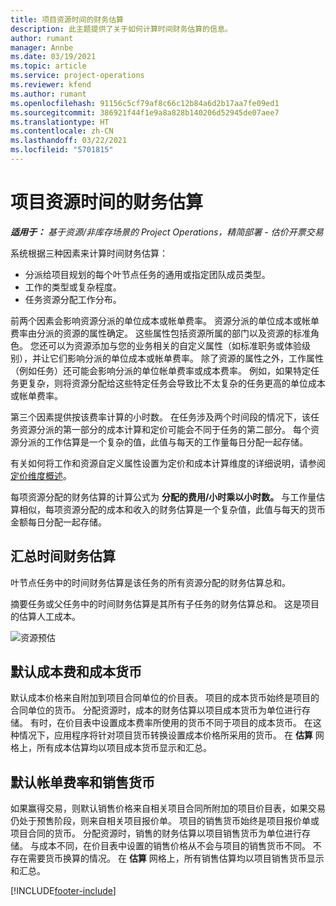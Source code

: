 ```yaml
---
title: 项目资源时间的财务估算
description: 此主题提供了关于如何计算时间财务估算的信息。
author: rumant
manager: Annbe
ms.date: 03/19/2021
ms.topic: article
ms.service: project-operations
ms.reviewer: kfend
ms.author: rumant
ms.openlocfilehash: 91156c5cf79af8c66c12b84a6d2b17aa7fe09ed1
ms.sourcegitcommit: 386921f44f1e9a8a828b140206d52945de07aee7
ms.translationtype: HT
ms.contentlocale: zh-CN
ms.lasthandoff: 03/22/2021
ms.locfileid: "5701815"
---
```

# <a name="financial-estimates-for-resource-time-on-projects"></a>项目资源时间的财务估算

_**适用于：** 基于资源/非库存场景的 Project Operations，精简部署 - 估价开票交易_

系统根据三种因素来计算时间财务估算： 

- 分派给项目规划的每个叶节点任务的通用或指定团队成员类型。 
- 工作的类型或复杂程度。
- 任务资源分配工作分布。 

前两个因素会影响资源分派的单位成本或帐单费率。 资源分派的单位成本或帐单费率由分派的资源的属性确定。 这些属性包括资源所属的部门以及资源的标准角色。 您还可以为资源添加与您的业务相关的自定义属性（如标准职务或体验级别），并让它们影响分派的单位成本或帐单费率。
除了资源的属性之外，工作属性（例如任务）还可能会影响分派的单位帐单费率或成本费率。 例如，如果特定任务更复杂，则将资源分配给这些特定任务会导致比不太复杂的任务更高的单位成本或帐单费率。   

第三个因素提供按该费率计算的小时数。 在任务涉及两个时间段的情况下，该任务资源分派的第一部分的成本计算和定价可能会不同于任务的第二部分。 每个资源分派的工作估算是一个复杂的值，此值与每天的工作量每日分配一起存储。

有关如何将工作和资源自定义属性设置为定价和成本计算维度的详细说明，请参阅[定价维度概述](../pricing-costing/pricing-dimensions-overview.md)。

每项资源分配的财务估算的计算公式为 **分配的费用/小时乘以小时数。**  与工作量估算相似，每项资源分配的成本和收入的财务估算是一个复杂值，此值与每天的货币金额每日分配一起存储。 

## <a name="summarizing-financial-estimates-for-time"></a>汇总时间财务估算
叶节点任务中的时间财务估算是该任务的所有资源分配的财务估算总和。

摘要任务或父任务中的时间财务估算是其所有子任务的财务估算总和。 这是项目的估算人工成本。 

![资源预估](./media/navigation12.png)

## <a name="default-cost-price-and-cost-currency"></a>默认成本费和成本货币

默认成本价格来自附加到项目合同单位的价目表。 项目的成本货币始终是项目的合同单位的货币。 分配资源时，成本的财务估算以项目成本货币为单位进行存储。 有时，在价目表中设置成本费率所使用的货币不同于项目的成本货币。 在这种情况下，应用程序将针对项目货币转换设置成本价格所采用的货币。 在 **估算** 网格上，所有成本估算均以项目成本货币显示和汇总。 

## <a name="default-bill-rate-and-sales-currency"></a>默认帐单费率和销售货币

如果赢得交易，则默认销售价格来自相关项目合同所附加的项目价目表，如果交易仍处于预售阶段，则来自相关项目报价单。 项目的销售货币始终是项目报价单或项目合同的货币。 分配资源时，销售的财务估算以项目销售货币为单位进行存储。 与成本不同，在价目表中设置的销售价格从不会与项目的销售货币不同。 不存在需要货币换算的情况。 在 **估算** 网格上，所有销售估算均以项目销售货币显示和汇总。 

[!INCLUDE[footer-include](../includes/footer-banner.md)]
